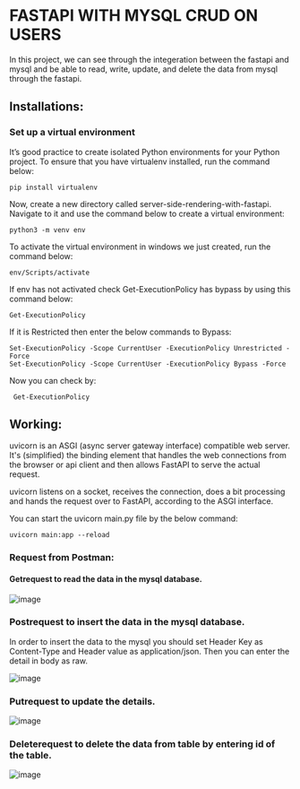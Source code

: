 
# FASTAPI WITH MYSQL CRUD ON USERS

In this project, we can see through the integeration between the fastapi and mysql and be able to read, write, update, and delete the data from mysql through the fastapi.

## Installations:

### Set up a virtual environment

It’s good practice to create isolated Python environments for your Python project. To ensure that you have virtualenv installed, run the command below:

    pip install virtualenv

Now, create a new directory called server-side-rendering-with-fastapi. Navigate to it and use the command below to create a virtual environment:
  
    python3 -m venv env
  
To activate the virtual environment in windows we just created, run the command below:

    env/Scripts/activate
    
If env has not activated check Get-ExecutionPolicy has bypass by using this command below:

    Get-ExecutionPolicy
    
If it is Restricted then enter the below commands to Bypass:

    Set-ExecutionPolicy -Scope CurrentUser -ExecutionPolicy Unrestricted -Force
    Set-ExecutionPolicy -Scope CurrentUser -ExecutionPolicy Bypass -Force
    
Now you can check by:

     Get-ExecutionPolicy
     
 ## Working:
uvicorn is an ASGI (async server gateway interface) compatible web server. It's (simplified) the binding element that handles the web connections from the browser or api client and then allows FastAPI to serve the actual request.

uvicorn listens on a socket, receives the connection, does a bit processing and hands the request over to FastAPI, according to the ASGI interface.

You can start the uvicorn main.py file by the below command:

    uvicorn main:app --reload
    
 ### Request from Postman:
    
#### Getrequest to read the data in  the mysql database.
  
 ![image](https://user-images.githubusercontent.com/109514878/180304084-089b435a-264e-4cc0-b2b6-4c3c4463ae9d.png)
 
 
 ### Postrequest to insert the data in the mysql database.
 
 In order to insert the data to the mysql you should set Header Key as Content-Type and Header value as application/json.
 Then you can enter the detail in body as raw.
 
 ![image](https://user-images.githubusercontent.com/109514878/180305576-9733b52f-76d9-4040-ba97-58276f7e517b.png)


### Putrequest to update the details.

  ![image](https://user-images.githubusercontent.com/109514878/180305805-da75b0ff-345a-46f1-bf13-ed06b06e7bd0.png)

### Deleterequest to delete the data from table by entering id of the table.

  ![image](https://user-images.githubusercontent.com/109514878/180306238-61aae53f-5986-40e6-983e-183c17ef9327.png)

     
